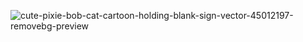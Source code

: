 ![cute-pixie-bob-cat-cartoon-holding-blank-sign-vector-45012197-removebg-preview](https://github.com/user-attachments/assets/407023fd-8c5a-42b3-8a9f-d778310cd341)
